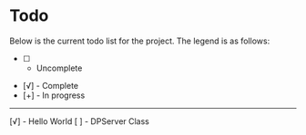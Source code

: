 # Todo

Below is the current todo list for the project. The legend is as follows:

- [ ] - Uncomplete
- [√] - Complete
- [+] - In progress

----------------------------

[√] - Hello World
[ ] - DPServer Class
